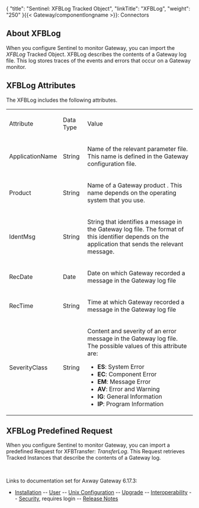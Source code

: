 {
    "title": "Sentinel: XFBLog Tracked Object",
    "linkTitle": "XFBLog",
    "weight": "250"
}{{< Gateway/componentlongname  >}}: Connectors

## About XFBLog

When you configure Sentinel to monitor Gateway, you can import the *XFBLog* Tracked Object. XFBLog describes the contents of a Gateway log file. This log stores traces of the events and errors that occur on a Gateway monitor.

## XFBLog Attributes

The XFBLog includes the following attributes.

<table>
         
         
         
         
   
   <tbody>
      <tr>
         <td><p>Attribute</p>         </td>
         <td><p>Data Type</p>         </td>
         <td><p>Value</p>         </td>
      </tr>
      <tr>
         <td><p>ApplicationName</p>         </td>
         <td><p>String</p>         </td>
         <td><p>Name of the relevant parameter file. This name is defined in the Gateway configuration file.</p>         </td>
      </tr>
      <tr>
         <td><p>Product</p>         </td>
         <td><p>String</p>         </td>
         <td><p>Name of a Gateway product . This name depends on the operating system that you use.</p>         </td>
      </tr>
      <tr>
         <td><p>IdentMsg</p>         </td>
         <td><p>String</p>         </td>
         <td><p>String that identifies a message in the Gateway log file. The format of this identifier depends on the application that sends the relevant message.</p>         </td>
      </tr>
      <tr>
         <td><p>RecDate</p>         </td>
         <td><p>Date</p>         </td>
         <td><p>Date on which Gateway recorded a message in the Gateway log file</p>         </td>
      </tr>
      <tr>
         <td><p>RecTime</p>         </td>
         <td><p>String</p>         </td>
         <td><p>Time at which Gateway recorded a message in the Gateway log file</p>         </td>
      </tr>
      <tr>
         <td><p>SeverityClass</p>         </td>
         <td><p>String</p>         </td>
         <td><p>Content and severity of an error message in the Gateway log file. The possible values of this attribute are:</p>
<ul>
<li><strong>ES</strong>: System Error</li>
<li><span style="font-weight: bold;">EC</span>: Component Error</li>
<li><span style="font-weight: bold;">EM</span>: Message Error</li>
<li><span style="font-weight: bold;">AV</span>: Error and Warning</li>
<li><span style="font-weight: bold;">IG</span>: General Information</li>
<li><span style="font-weight: bold;">IP</span>: Program Information</li>
</ul>         </td>
      </tr>
   </tbody>
</table>

## XFBLog Predefined Request

When you configure Sentinel to monitor Gateway, you can import a predefined Request for XFBTransfer: <span style="font-style: italic;">TransferLog</span>. This Request retrieves Tracked Instances that describe the contents of a Gateway log.

 

Links to documentation set for Axway Gateway <span class="mc-variable axway_variables.Release_Number variable">6.17.3</span>:

-   [Installation](/bundle/Gateway_6173_InstallationGuide_allOS_en_HTML5/page/Content/start_page.htm) -- [User](/bundle/Gateway_6173_UsersGuide_allOS_en_HTML5/page/Content/start_page.htm) -- [Unix Configuration](/bundle/Gateway_6173_ConfigurationGuide_UNIX_en_HTML5/page/Content/start_page.htm) -- [Upgrade](/bundle/Gateway_6173_UpgradeGuide_allOS_en_HTML5/page/Content/start_page.htm) -- [Interoperability](/bundle/Gateway_6173_InteroperabilityGuide_allOS_en_HTML5/page/Content/start_page.htm) -- [Security](/bundle/Gateway_6173_SecurityGuide_allOS_en_HTML5/page/Content/start_page.htm), requires login -- [Release Notes](/bundle/Gateway_6173_ReleaseNotes_allOS_en_HTML5/page/Content/Gateway_ReleaseNotes_allOS_en.htm)
